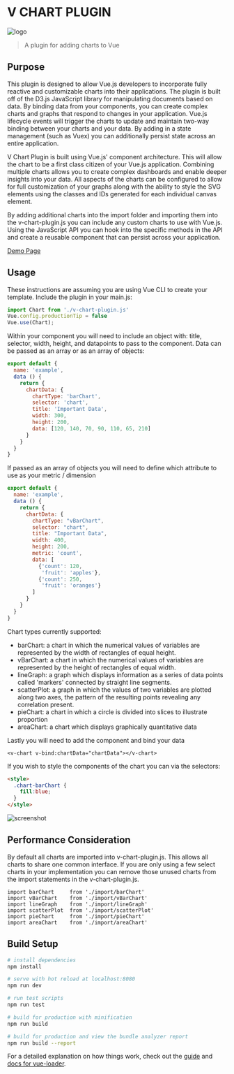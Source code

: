 # V CHART PLUGIN
![logo](https://user-images.githubusercontent.com/5210420/46899802-2d7db800-ce66-11e8-896c-115ce3dcfb98.png)
> A plugin for adding charts to Vue

## Purpose

This plugin is designed to allow Vue.js developers to incorporate fully reactive and customizable charts into their applications.  The plugin is built off of the D3.js JavaScript library for manipulating documents based on data.  By binding data from your components, you can create complex charts and graphs that respond to changes in your application.  Vue.js lifecycle events will trigger the charts to update and maintain two-way binding between your charts and your data.  By adding in a state management (such as Vuex) you can additionally persist state across an entire application.

V Chart Plugin is built using Vue.js' component architecture.  This will allow the chart to be a first class citizen of your Vue.js application.  Combining multiple charts allows you to create complex dashboards and enable deeper insights into your data.  All aspects of the charts can be configured to allow for full customization of your graphs along with the ability to style the SVG elements using the classes and IDs generated for each individual canvas element.  

By adding additional charts into the import folder and importing them into the v-chart-plugin.js you can include any custom charts to use with Vue.js.  Using the JavaScript API you can hook into the specific methods in the API and create a reusable component that can persist across your application.

[Demo Page](https://resurgencewebdesign.com/v-chart-plugin-demo/)

## Usage

These instructions are assuming you are using Vue CLI to create your template.  Include the plugin in your main.js:

```JavaScript
import Chart from './v-chart-plugin.js'
Vue.config.productionTip = false
Vue.use(Chart);
```

Within your component you will need to include an object with: title, selector, width, height, and datapoints to pass to the component.  Data can be passed as an array or as an array of objects:

```JavaScript
export default {
  name: 'example',
  data () {
    return {
      chartData: {
        chartType: 'barChart',
        selector: 'chart',
        title: 'Important Data',
        width: 300,
        height: 200,
        data: [120, 140, 70, 90, 110, 65, 210]      
      }
    }
  }
}
```

If passed as an array of objects you will need to define which attribute to use as your metric / dimension

```JavaScript
export default {
  name: 'example',
  data () {
    return {
      chartData: {
        chartType: "vBarChart",
        selector: "chart",
        title: "Important Data",
        width: 400,
        height: 200,
        metric: 'count',
        data: [
          {'count': 120,
           'fruit': 'apples'}, 
          {'count': 250,
           'fruit': 'oranges'}
        ]
      }
    }
  }
}
```
Chart types currently supported:
* barChart: a chart in which the numerical values of variables are represented by the width of rectangles of equal height.
* vBarChart: a chart in which the numerical values of variables are represented by the height of rectangles of equal width.
* lineGraph: a graph which displays information as a series of data points called 'markers' connected by straight line segments. 
* scatterPlot: a graph in which the values of two variables are plotted along two axes, the pattern of the resulting points revealing any correlation present.
* pieChart: a chart in which a circle is divided into slices to illustrate proportion
* areaChart: a chart which displays graphically quantitative data

Lastly you will need to add the component and bind your data

```
<v-chart v-bind:chartData="chartData"></v-chart>
```

If you wish to style the components of the chart you can via the selectors:

```html
<style>
  .chart-barChart {
    fill:blue;
  }
</style>
```
![screenshot](https://resurgencewebdesign.com/assets/img/v-chart-plugin.gif)


## Performance Consideration

By default all charts are imported into v-chart-plugin.js.  This allows all charts to share one common interface.  If you are only using a few select charts in your implementation you can remove those unused charts from the import statements in the v-chart-plugin.js.  

```
import barChart     from './import/barChart' 
import vBarChart    from './import/vBarChart'
import lineGraph    from './import/lineGraph'
import scatterPlot  from './import/scatterPlot'
import pieChart     from './import/pieChart'
import areaChart    from './import/areaChart'
```

## Build Setup

``` bash
# install dependencies
npm install

# serve with hot reload at localhost:8080
npm run dev

# run test scripts
npm run test

# build for production with minification
npm run build

# build for production and view the bundle analyzer report
npm run build --report
```

For a detailed explanation on how things work, check out the [guide](http://vuejs-templates.github.io/webpack/) and [docs for vue-loader](http://vuejs.github.io/vue-loader).

